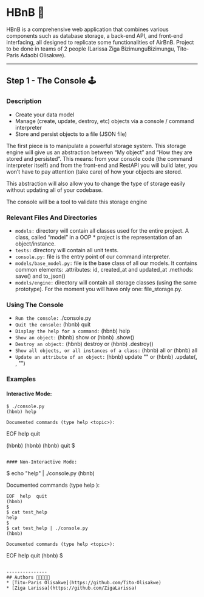 # HBnB 🏨

HBnB is a comprehensive web application that combines various components such as database storage, a back-end API, and front-end interfacing, all designed to replicate some functionalities of AirBnB.
Project to be done in teams of 2 people (Larissa Ziga BizimunguBizimungu, Tito-Paris Adaobi Olisakwe).

-----------

## Step 1 - The Console 🕹️

### Description

* Create your data model
* Manage (create, update, destroy, etc) objects via a console / command interpreter
* Store and persist objects to a file (JSON file)

The first piece is to manipulate a powerful storage system. This storage engine will give us an abstraction between “My object” and “How they are stored and persisted”. This means: from your console code (the command interpreter itself) and from the front-end and RestAPI you will build later, you won’t have to pay attention (take care) of how your objects are stored.

This abstraction will also allow you to change the type of storage easily without updating all of your codebase.

The console will be a tool to validate this storage engine


### Relevant Files And Directories

* `models:` directory will contain all classes used for the entire project. A class, called “model” in a OOP * project is the representation of an object/instance.
* `tests:` directory will contain all unit tests.
* `console.py:` file is the entry point of our command interpreter.
* `models/base_model.py:` file is the base class of all our models. It contains common elements: .attributes: id, created_at and updated_at .methods: save() and to_json()
* `models/engine:` directory will contain all storage classes (using the same prototype). For the moment you will have only one: file_storage.py.


### Using The Console

* `Run the console:` ./console.py
* `Quit the console:` (hbnb) quit
* `Display the help for a command:` (hbnb) help <command>
* `Show an object:` (hbnb) show <class> <id> or (hbnb) <class>.show(<id>)
* `Destroy an object:` (hbnb) destroy <class> <id> or (hbnb) <class>.destroy(<id>)
* `Show all objects, or all instances of a class:` (hbnb) all or (hbnb) all <class>
* `Update an attribute of an object:` (hbnb) update <class> <id> <attribute name> "<attribute value>" or (hbnb) <class>.update(<id>, <attribute name>, "<attribute value>")


### Examples 

#### Interactive Mode:

```
$ ./console.py
(hbnb) help

Documented commands (type help <topic>):
````````````````````
EOF  help  quit

(hbnb) 
(hbnb) 
(hbnb) quit
$
```

#### Non-Interactive Mode:

```
$ echo "help" | ./console.py
(hbnb)

Documented commands (type help <topic>):
````````````````````
EOF  help  quit
(hbnb) 
$
$ cat test_help
help
$
$ cat test_help | ./console.py
(hbnb)

Documented commands (type help <topic>):
````````````````````
EOF  help  quit
(hbnb) 
$
```

---------------
## Authors 🧑🏿‍🤝‍🧑🏿
* [Tito-Paris Olisakwe](https://github.com/Tito-Olisakwe)
* [Ziga Larissa](https://github.com/ZigaLarissa)